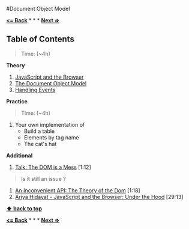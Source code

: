 #Document Object Model

**[<= Back](../../10-project-egg/project-egg.md)**		*	*	*	**[Next =>](../01-handling-events/handling-events.md)**

## Table of Contents

> Time: (~4h)

**Theory**

1. [JavaScript and the Browser](http://eloquentjavascript.net/12_browser.html)
1. [The Document Object Model](http://eloquentjavascript.net/13_dom.html)
1. [Handling Events](http://eloquentjavascript.net/14_event.html)

**Practice**

> Time: (~4h)

1. Your own implementation of 
	* Build a table
	* Elements by tag name
	* The cat's hat

**Additional**

1. [Talk: The DOM is a Mess](http://ejohn.org/blog/the-dom-is-a-mess/) [1:12]
> Is it still an issue ?
1. [An Inconvenient API: The Theory of the Dom](http://yuiblog.com/blog/2006/10/20/video-crockford-domtheory) [1:18]
1. [Ariya Hidayat - JavaScript and the Browser: Under the Hood](https://www.youtube.com/watch?v=dibzLw4wPms) [29:13]


**[⬆ back to top](#table-of-contents)**


**[<= Back](../../10-project-egg/project-egg.md)**		*	*	*	**[Next =>](../01-handling-events/handling-events.md)**
